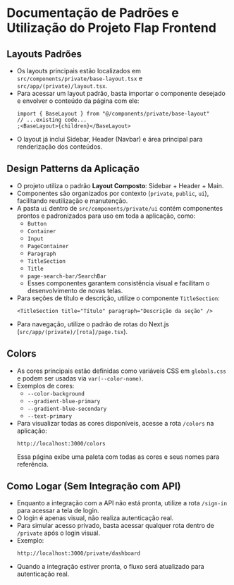 # Documentação de Padrões e Utilização do Projeto Flap Frontend

## Layouts Padrões

- Os layouts principais estão localizados em `src/components/private/base-layout.tsx` e `src/app/(private)/layout.tsx`.
- Para acessar um layout padrão, basta importar o componente desejado e envolver o conteúdo da página com ele:
  ```tsx
  import { BaseLayout } from "@/components/private/base-layout"
  // ...existing code...
  ;<BaseLayout>{children}</BaseLayout>
  ```
- O layout já inclui Sidebar, Header (Navbar) e área principal para renderização dos conteúdos.

## Design Patterns da Aplicação

- O projeto utiliza o padrão **Layout Composto**: Sidebar + Header + Main.
- Componentes são organizados por contexto (`private`, `public`, `ui`), facilitando reutilização e manutenção.
- A pasta `ui` dentro de `src/components/private/ui` contém componentes prontos e padronizados para uso em toda a aplicação, como:
  - `Button`
  - `Container`
  - `Input`
  - `PageContainer`
  - `Paragraph`
  - `TitleSection`
  - `Title`
  - `page-search-bar/SearchBar`
  - Esses componentes garantem consistência visual e facilitam o desenvolvimento de novas telas.
- Para seções de título e descrição, utilize o componente `TitleSection`:
  ```tsx
  <TitleSection title="Título" paragraph="Descrição da seção" />
  ```
- Para navegação, utilize o padrão de rotas do Next.js (`src/app/(private)/[rota]/page.tsx`).

## Colors

- As cores principais estão definidas como variáveis CSS em `globals.css` e podem ser usadas via `var(--color-nome)`.
- Exemplos de cores:
  - `--color-background`
  - `--gradient-blue-primary`
  - `--gradient-blue-secondary`
  - `--text-primary`
- Para visualizar todas as cores disponíveis, acesse a rota `/colors` na aplicação:
  ```
  http://localhost:3000/colors
  ```
  Essa página exibe uma paleta com todas as cores e seus nomes para referência.

## Como Logar (Sem Integração com API)

- Enquanto a integração com a API não está pronta, utilize a rota `/sign-in` para acessar a tela de login.
- O login é apenas visual, não realiza autenticação real.
- Para simular acesso privado, basta acessar qualquer rota dentro de `/private` após o login visual.
- Exemplo:
  ```
  http://localhost:3000/private/dashboard
  ```
- Quando a integração estiver pronta, o fluxo será atualizado para autenticação real.
